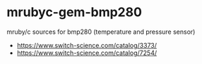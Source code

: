 # mrubyc-gem-bmp280
mruby/c sources for bmp280 (temperature and pressure sensor)

+ https://www.switch-science.com/catalog/3373/
+ https://www.switch-science.com/catalog/7254/
